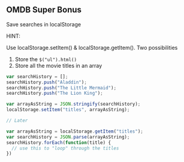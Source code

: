 ## OMDB Super Bonus

Save searches in localStorage

HINT:

Use localStorage.setItem() & localStorage.getItem().
Two possibilities

1. Store the `$("ul").html()`
2. Store all the movie titles in an array
```javascript
var searchHistory = [];
searchHistory.push("Aladdin");
searchHistory.push("The Little Mermaid");
searchHistory.push("The Lion King");

var arrayAsString = JSON.stringify(searchHistory);
localStorage.setItem("titles", arrayAsString);

// Later

var arrayAsString = localStorage.getItem("titles");
var searchHistory = JSON.parse(arrayAsString);
searchHistory.forEach(function(title) {
  // use this to "loop" through the titles
})
```